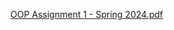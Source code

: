 [OOP Assignment 1 - Spring 2024.pdf](https://github.com/syedfahadshah-f7/OOPs-lab-tasks/files/14732885/OOP.Assignment.1.-.Spring.2024.pdf)
